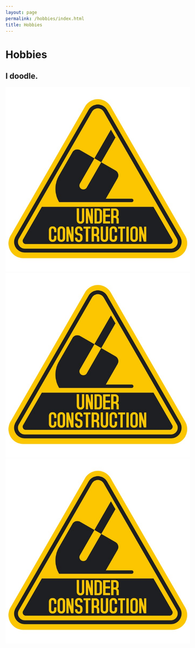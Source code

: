 ```yaml
---
layout: page
permalink: /hobbies/index.html
title: Hobbies
---
```


# Hobbies

## I doodle. 
<div class="third">
<img src="/images/todo.jpg">
<img src="/images/todo.jpg">
<img src="/images/todo.jpg">
</div>

<!-- ## I play guitar.
(I love Cory Wong, I really do.)
## I (occasionally) run.

## I bake.
(My BSDF Cookie / NeRF Cookie)(Yellowstone Muffins)

## I love movies and Sci-fi!
(The Matrix)
(Everything everywhere all at once)
(Spock!!!) -->



<!-- <br>Swimming removes my worries, refreshes my body, and brings me courage to address any challenges. I extremely enjoy the feeling of being immersed in the water. Besides, I am a member of the Swimming Team at Fuzhou University, where I meet many sincere friends. I have reached **China National Second-level athlete Standard** in 50m breaststroke and won **Five Gold Medals** during my 10-year swimming career. Recently, I am also keen on surfing. -->
